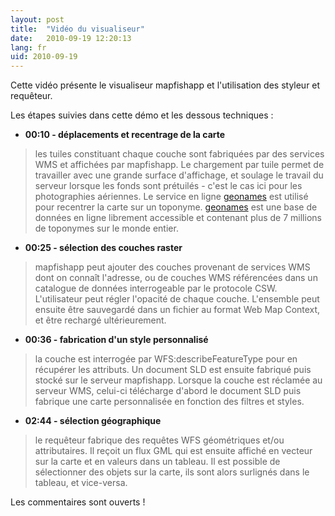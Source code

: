 ```yaml
---
layout: post
title:  "Vidéo du visualiseur"
date:   2010-09-19 12:20:13
lang: fr
uid: 2010-09-19
---
```


<p>Cette vidéo présente le visualiseur mapfishapp et l'utilisation des styleur et requêteur.</p>

<!--more-->

<p>Les étapes suivies dans cette démo et les dessous techniques :</p>
<ul>
<li><strong>00:10 - déplacements et recentrage de la carte</strong></li>
</ul>
<blockquote>
<p>les tuiles constituant chaque couche sont fabriquées par des services WMS et
affichées par mapfishapp. Le chargement par tuile permet de travailler avec une
grande surface d'affichage, et soulage le travail du serveur lorsque les fonds
sont prétuilés - c'est le cas ici pour les photographies aériennes. Le service
en ligne <a href="https://www.geonames.org/">geonames</a> est utilisé pour
recentrer la carte sur un toponyme. <a href="https://www.geonames.org/">geonames</a> est une base de données en ligne
librement accessible et contenant plus de 7 millions de toponymes sur le monde
entier.</p>
</blockquote>
<ul>
<li><strong>00:25 - sélection des couches raster</strong></li>
</ul>
<blockquote>
<p>mapfishapp peut ajouter des couches provenant de services WMS dont on
connaît l'adresse, ou de couches WMS référencées dans un catalogue de données
interrogeable par le protocole CSW. L'utilisateur peut régler l'opacité de
chaque couche. L'ensemble peut ensuite être sauvegardé dans un fichier au
format Web Map Context, et être rechargé ultérieurement.</p>
</blockquote>
<ul>
<li><strong>00:36 - fabrication d'un style personnalisé</strong></li>
</ul>
<blockquote>
<p>la couche est interrogée par WFS:describeFeatureType pour en récupérer les
attributs. Un document SLD est ensuite fabriqué puis stocké sur le serveur
mapfishapp. Lorsque la couche est réclamée au serveur WMS, celui-ci télécharge
d'abord le document SLD puis fabrique une carte personnalisée en fonction des
filtres et styles.</p>
</blockquote>
<ul>
<li><strong>02:44 - sélection géographique</strong></li>
</ul>
<blockquote>
<p>le requêteur fabrique des requêtes WFS géométriques et/ou attributaires. Il
reçoit un flux GML qui est ensuite affiché en vecteur sur la carte et en
valeurs dans un tableau. Il est possible de sélectionner des objets sur la
carte, ils sont alors surlignés dans le tableau, et vice-versa.</p>
</blockquote>
<p>Les commentaires sont ouverts !</p>
